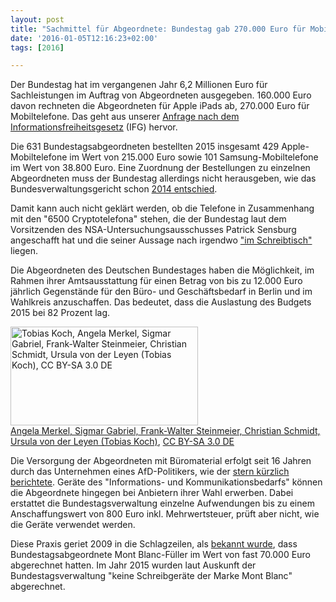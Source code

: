 ```yaml
---
layout: post
title: "Sachmittel für Abgeordnete: Bundestag gab 270.000 Euro für Mobiltelefone aus"
date: '2016-01-05T12:16:23+02:00'
tags: [2016]

---
```


Der Bundestag hat im vergangenen Jahr 6,2 Millionen Euro für Sachleistungen im Auftrag von Abgeordneten ausgegeben. 160.000 Euro davon rechneten die Abgeordneten für Apple iPads ab, 270.000 Euro für Mobiltelefone. Das geht aus unserer <a href="https://fragdenstaat.de/anfrage/sachmittelleistungen-von-abgeordneten-im-jahr-2015/#nachricht-51335">Anfrage nach dem Informationsfreiheitsgesetz</a> (IFG) hervor.

Die 631 Bundestagsabgeordneten bestellten 2015 insgesamt 429 Apple-Mobiltelefone im Wert von 215.000 Euro sowie 101 Samsung-Mobiltelefone im Wert von 38.800 Euro. Eine Zuordnung der Bestellungen zu einzelnen Abgeordneten muss der Bundestag allerdings nicht herausgeben, wie das Bundesverwaltungsgericht schon <a href="http://www.bverwg.de/entscheidungen/entscheidung.php?lang=de&ent=271114U7C20.12.0">2014 entschied</a>.

Damit kann auch nicht geklärt werden, ob die Telefone in Zusammenhang mit den "6500 Cryptotelefona" stehen, die der Bundestag laut dem Vorsitzenden des NSA-Untersuchungsausschusses Patrick Sensburg angeschafft hat und die seiner Aussage nach irgendwo <a href="https://netzpolitik.org/2016/live-blog-aus-dem-geheimdienst-untersuchungsausschuss-verfassungsschutz-praesident-maassen-und-vorgaenger-fromm/">"im Schreibtisch"</a> liegen.

Die Abgeordneten des Deutschen Bundestages haben die Möglichkeit, im Rahmen ihrer Amtsausstattung für einen Betrag von bis zu 12.000 Euro jährlich Gegenstände für den Büro- und Geschäftsbedarf in Berlin und im Wahlkreis anzuschaffen. Das bedeutet, dass die Auslastung des Budgets 2015 bei 82 Prozent lag.

<img src="https://netzpolitik.org/wp-upload/2016/06/Angela_Merkel_Sigmar_Gabriel_Frank-Walter_Steinmeier_Christian_Schmidt_Ursula_von_der_Leyen_Tobias_Koch-300x158.jpg" alt="Tobias Koch, Angela Merkel, Sigmar Gabriel, Frank-Walter Steinmeier, Christian Schmidt, Ursula von der Leyen (Tobias Koch), CC BY-SA 3.0 DE" width="300" height="158" class="size-medium wp-image-123195" /><br>
<a href="https://commons.wikimedia.org/wiki/FileA:ngela_Merkel,_Sigmar_Gabriel,_Frank-Walter_Steinmeier,_Christian_Schmidt,_Ursula_von_der_Leyen_(Tobias_Koch).jpg">Angela Merkel, Sigmar Gabriel, Frank-Walter Steinmeier, Christian Schmidt, Ursula von der Leyen (Tobias Koch)</a>, <a href="https://creativecommons.org/licenses/by-sa/3.0/de/legalcode">CC BY-SA 3.0 DE</a>

Die Versorgung der Abgeordneten mit Büromaterial erfolgt seit 16 Jahren durch das Unternehmen eines AfD-Politikers, wie der <a href="http://www.stern.de/investigativ/wie-ein-afd-mann-millionengeschaefte-mit-dem-bundestag-macht-6875294.html">stern kürzlich berichtete</a>. Geräte des "Informations- und Kommunikationsbedarfs" können die Abgeordnete hingegen bei Anbietern ihrer Wahl erwerben. Dabei erstattet die Bundestagsverwaltung einzelne Aufwendungen bis zu einem Anschaffungswert von 800 Euro inkl. Mehrwertsteuer, prüft aber nicht, wie die Geräte verwendet werden.

Diese Praxis geriet 2009 in die Schlagzeilen, als <a href="http://www.spiegel.de/politik/deutschland/bundestag-abgeordnete-kauften-luxus-fueller-fuer-68-000-euro-a-662532.html">bekannt wurde</a>, dass Bundestagsabgeordnete Mont Blanc-Füller im Wert von fast 70.000 Euro abgerechnet hatten. Im Jahr 2015 wurden laut Auskunft der Bundestagsverwaltung "keine Schreibgeräte der Marke Mont Blanc" abgerechnet.


